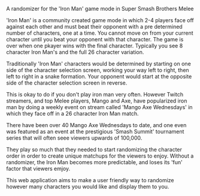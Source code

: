 A randomizer for the 'Iron Man' game mode in Super Smash Brothers Melee

'Iron Man' is a community created game mode in which 2-4 players face off against each other and must
beat their opponent with a pre determined number of characters, one at a time. You cannot move on from your current character until you beat your opponent with that character. The game is over when one pkayer wins with the final character. Typically you see 8 character Iron Man's and the full 26 character variation.

Traditionally 'Iron Man' characters would be determined by starting on one side of the character selection screen, working your way left to right, then left to right in a snake formation. Your opponent would start at the opposite side of the character selection screen in reverse.

This is okay to do if you don't play iron man very often. However Twitch streamers, and top Melee players, Mango and Axe, have popularized iron man by doing a weekly event on stream called 'Mango Axe Wednesdays' in which they face off in a 26 character Iron Man match.

There have been over 40 Mango Axe Wednesdays to date, and one even was featured as an event at the prestigious 'Smash Summit' tournament series that will often seee viewers upwards of 100,000.

They play so much that they needed to start randomizing the character order in order to create unique matchups for the viewers to enjoy. Without a randomizer, the Iron Man becomes more predictable, and loses its 'fun' factor that viewers emjoy.

This web application aims to make a user friendly way to randomize however many characters you would like and display them to you.

